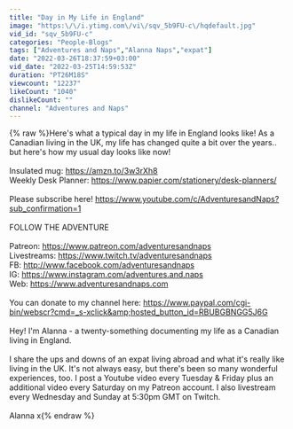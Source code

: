 ```yaml
---
title: "Day in My Life in England"
image: "https:\/\/i.ytimg.com\/vi\/sqv_5b9FU-c\/hqdefault.jpg"
vid_id: "sqv_5b9FU-c"
categories: "People-Blogs"
tags: ["Adventures and Naps","Alanna Naps","expat"]
date: "2022-03-26T18:37:59+03:00"
vid_date: "2022-03-25T14:59:53Z"
duration: "PT26M18S"
viewcount: "12237"
likeCount: "1040"
dislikeCount: ""
channel: "Adventures and Naps"
---
```

{% raw %}Here's what a typical day in my life in England looks like! As a Canadian living in the UK, my life has changed quite a bit over the years.. but here's how my usual day looks like now!<br /><br />Insulated mug: <a rel="nofollow" target="blank" href="https://amzn.to/3w3rXh8">https://amzn.to/3w3rXh8</a><br />Weekly Desk Planner: <a rel="nofollow" target="blank" href="https://www.papier.com/stationery/desk-planners/">https://www.papier.com/stationery/desk-planners/</a><br /><br />Please subscribe here! <a rel="nofollow" target="blank" href="https://www.youtube.com/c/AdventuresandNaps?sub_confirmation=1">https://www.youtube.com/c/AdventuresandNaps?sub_confirmation=1</a><br /><br />FOLLOW THE ADVENTURE<br /><br />Patreon: <a rel="nofollow" target="blank" href="https://www.patreon.com/adventuresandnaps">https://www.patreon.com/adventuresandnaps</a><br />Livestreams: <a rel="nofollow" target="blank" href="https://www.twitch.tv/adventuresandnaps">https://www.twitch.tv/adventuresandnaps</a><br />FB: <a rel="nofollow" target="blank" href="http://www.facebook.com/adventuresandnaps">http://www.facebook.com/adventuresandnaps</a><br />IG: <a rel="nofollow" target="blank" href="https://www.instagram.com/adventures.and.naps">https://www.instagram.com/adventures.and.naps</a><br />Web: <a rel="nofollow" target="blank" href="https://www.adventuresandnaps.com">https://www.adventuresandnaps.com</a><br /><br />You can donate to my channel here: <a rel="nofollow" target="blank" href="https://www.paypal.com/cgi-bin/webscr?cmd=_s-xclick&amp;hosted_button_id=RBUBGBNGG5J6G">https://www.paypal.com/cgi-bin/webscr?cmd=_s-xclick&amp;hosted_button_id=RBUBGBNGG5J6G</a><br /><br />Hey! I'm Alanna - a twenty-something documenting my life as a Canadian living in England.<br /><br />I share the ups and downs of an expat living abroad and what it's really like living in the UK. It's not always easy, but there's been so many wonderful experiences, too. I post a Youtube video every Tuesday &amp; Friday plus an additional video every Saturday on my Patreon account. I also livestream every Wednesday and Sunday at 5:30pm GMT on Twitch.<br /><br />Alanna x{% endraw %}
